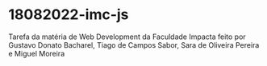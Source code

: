 # 18082022-imc-js
Tarefa da matéria de Web Development da Faculdade Impacta feito por Gustavo Donato Bacharel, Tiago de Campos Sabor, Sara de Oliveira Pereira e Miguel Moreira
